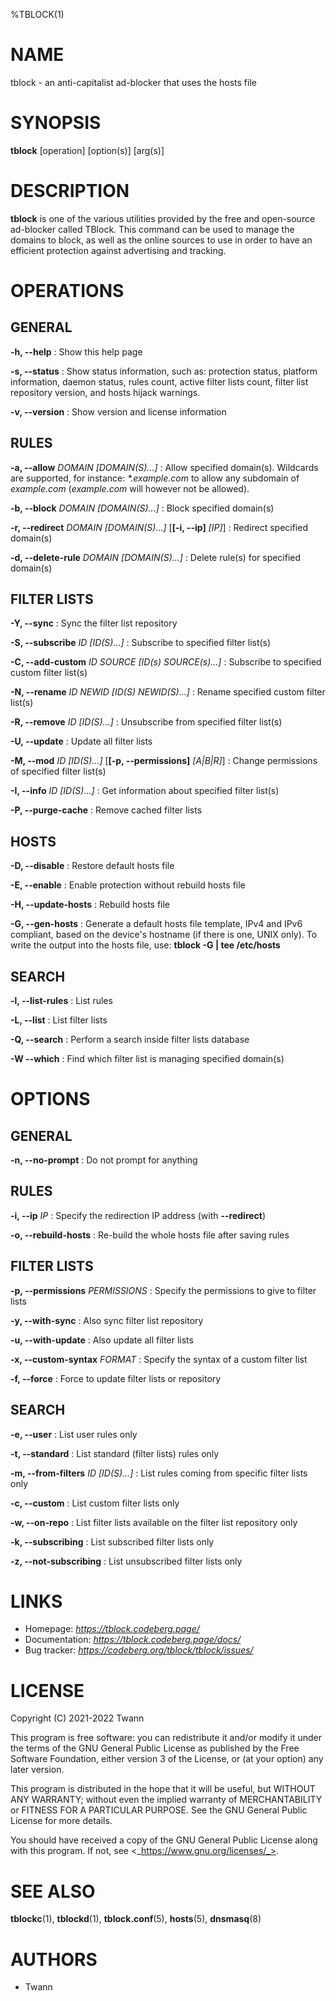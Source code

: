 %TBLOCK(1)

# NAME

tblock - an anti-capitalist ad-blocker that uses the hosts file

# SYNOPSIS

**tblock** \[operation\] \[option(s)\] \[arg(s)\]

# DESCRIPTION

**tblock** is one of the various utilities provided by the free and open-source ad-blocker called TBlock. This command can be used to manage the domains to block, as well as the online sources to use in order to have an efficient protection against advertising and tracking.

# OPERATIONS

## GENERAL

**-h, -\-help**
: Show this help page

**-s, -\-status**
: Show status information, such as: protection status, platform information, daemon status, rules count, active filter lists count, filter list repository version, and hosts hijack warnings.

**-v, -\-version**
: Show version and license information

## RULES

**-a, -\-allow** _DOMAIN [DOMAIN(S)...]_
: Allow specified domain(s). Wildcards are supported, for instance: _\*.example.com_ to allow any subdomain of _example.com_ (_example.com_ will however not be allowed).

**-b, -\-block** _DOMAIN [DOMAIN(S)...]_
: Block specified domain(s)

**-r, -\-redirect** _DOMAIN [DOMAIN(S)...]_ \[**[-i, -\-ip]** _[IP]_\]
: Redirect specified domain(s)

**-d, -\-delete-rule** _DOMAIN [DOMAIN(S)...]_
: Delete rule(s) for specified domain(s)

## FILTER LISTS

**-Y, -\-sync**
: Sync the filter list repository

**-S, -\-subscribe** _ID [ID(S)...]_
: Subscribe to specified filter list(s)

**-C, -\-add-custom** _ID SOURCE [ID(s) SOURCE(s)...]_
: Subscribe to specified custom filter list(s)

**-N, -\-rename** _ID NEWID [ID(S) NEWID(S)...]_
: Rename specified custom filter list(s)

**-R, -\-remove** _ID [ID(S)...]_
: Unsubscribe from specified filter list(s)

**-U, -\-update**
: Update all filter lists

**-M, -\-mod** _ID [ID(S)...]_ \[**[-p, -\-permissions]** _[A|B|R]_\]
: Change permissions of specified filter list(s)

**-I, -\-info** _ID [ID(S)...]_
: Get information about specified filter list(s)

**-P, -\-purge-cache**
: Remove cached filter lists

## HOSTS

**-D, -\-disable**
: Restore default hosts file

**-E, -\-enable**
: Enable protection without rebuild hosts file

**-H, -\-update-hosts**
: Rebuild hosts file

**-G, -\-gen-hosts**
: Generate a default hosts file template, IPv4 and IPv6 compliant, based on the device's hostname (if there is one, UNIX only). To write the output into the hosts file, use: **tblock -G | tee /etc/hosts**

## SEARCH

**-l, -\-list-rules**
: List rules

**-L, -\-list**
: List filter lists

**-Q, -\-search**
: Perform a search inside filter lists database

**-W  -\-which**
: Find which filter list is managing specified domain(s)

# OPTIONS

## GENERAL

**-n, -\-no-prompt**
: Do not prompt for anything

## RULES

**-i, -\-ip** _IP_
: Specify the redirection IP address (with **-\-redirect**)

**-o, -\-rebuild-hosts**
: Re-build the whole hosts file after saving rules

## FILTER LISTS

**-p, -\-permissions** _PERMISSIONS_
: Specify the permissions to give to filter lists

**-y, -\-with-sync**
: Also sync filter list repository

**-u, -\-with-update**
: Also update all filter lists

**-x, -\-custom-syntax** _FORMAT_
: Specify the syntax of a custom filter list

**-f, -\-force**
: Force to update filter lists or repository

## SEARCH

**-e, -\-user**
: List user rules only

**-t, -\-standard**
: List standard (filter lists) rules only

**-m, -\-from-filters** _ID [ID(S)...]_
: List rules coming from specific filter lists only

**-c, -\-custom**
: List custom filter lists only

**-w, -\-on-repo**
: List filter lists available on the filter list repository only

**-k, -\-subscribing**
: List subscribed filter lists only

**-z, -\-not-subscribing**
: List unsubscribed filter lists only

# LINKS

- Homepage: _https://tblock.codeberg.page/_
- Documentation: _https://tblock.codeberg.page/docs/_
- Bug tracker: _https://codeberg.org/tblock/tblock/issues/_

# LICENSE

Copyright (C) 2021-2022 Twann

This program is free software: you can redistribute it and/or modify
it under the terms of the GNU General Public License as published by
the Free Software Foundation, either version 3 of the License, or
(at your option) any later version.

This program is distributed in the hope that it will be useful,
but WITHOUT ANY WARRANTY; without even the implied warranty of
MERCHANTABILITY or FITNESS FOR A PARTICULAR PURPOSE.  See the
GNU General Public License for more details.

You should have received a copy of the GNU General Public License
along with this program.  If not, see <_https://www.gnu.org/licenses/_>.

# SEE ALSO

**tblockc**(1), **tblockd**(1), **tblock.conf**(5), **hosts**(5), **dnsmasq**(8)

# AUTHORS

- Twann
